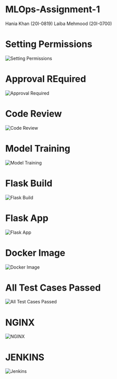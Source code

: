 # MLOps-Assignment-1

Hania Khan (20I-0819)
Laiba Mehmood (20I-0700)


# Setting Permissions 
![Setting Permissions](./setting%20perm.jpeg)

# Approval REquired
![Approval Required](./approverequired.jpeg)

# Code Review
![Code Review](./codereview.jpeg)

# Model Training
![Model Training](./modeltrain.jpeg)

# Flask Build
![Flask Build](./flaskbuild.jpeg)

# Flask App
![Flask App](./flaskapp.jpeg)

# Docker Image
![Docker Image](./dockerimage.jpeg)

# All Test Cases Passed
![All Test Cases Passed](./passedtestcases.jpeg)

# NGINX
![NGINX](./ngnix.jpeg)

# JENKINS
![Jenkins](./jenkins.jpeg)

